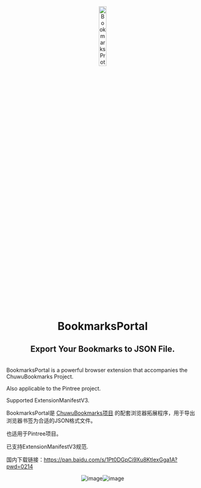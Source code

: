 <div align="center">
    <img id="first - img" src="https://github.com/user-attachments/assets/e07e52a0-db55-4838-b917-b69185847d9d" alt="BookmarksProtal Logo" width="20%" />
</div>
<h1 align="center">BookmarksPortal</h1>
<h2 align="center">Export Your Bookmarks to JSON File.</h2>  
<br>
BookmarksPortal is a powerful browser extension that accompanies the ChuwuBookmarks Project. 

Also applicable to the Pintree project.

Supported ExtensionManifestV3.

BookmarksPortal是 [ChuwuBookmarks项目](https://github.com/HatsuChuwu/ChuwuBookmarks) 的配套浏览器拓展程序，用于导出浏览器书签为合适的JSON格式文件。

也适用于Pintree项目。

已支持ExtensionManifestV3规范.

国内下载链接：https://pan.baidu.com/s/1Pt0DGpCi9Xu8KtlexGga1A?pwd=0214

<div style="display: flex; justify-content: center;">
    <img id="second - img1" src="https://github.com/user-attachments/assets/76f11b49-661f-443f-891b-210163095ad4" alt="image">
    <img id="second - img2" src="https://github.com/user-attachments/assets/8b7de29e-6e2d-4205-bf7a-331a9b9f8372" alt="image">
</div>
<script>
    window.onload = function () {
        const firstImg = document.getElementById('first - img');
        const secondImg1 = document.getElementById('second - img1');
        const secondImg2 = document.getElementById('second - img2');
        secondImg1.width = firstImg.width;
        secondImg1.height = firstImg.height;
        secondImg2.width = firstImg.width;
        secondImg2.height = firstImg.height;
    };
</script>
